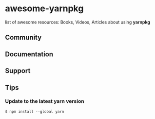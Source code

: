 # awesome-yarnpkg
list of awesome resources: Books, Videos, Articles about using **yarnpkg**

## Community

## Documentation

## Support

## Tips

### Update to the latest yarn version

```
$ npm install --global yarn
```

